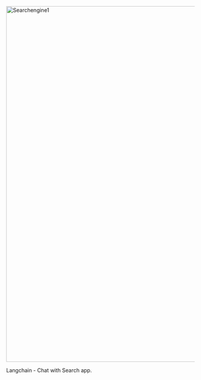 <img width="951" alt="Searchengine1" src="https://github.com/user-attachments/assets/085094a4-5281-4b77-8888-0b6def8f155b" />

Langchain - Chat with Search app. 
